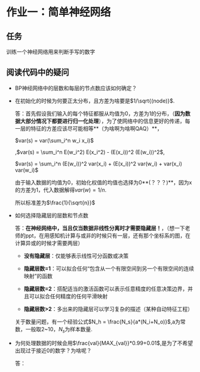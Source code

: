 # 作业一：简单神经网络

## 任务

训练一个神经网络用来判断手写的数字

## 阅读代码中的疑问

- BP神经网络中的层数和每层的节点数应该如何确定？



- 在初始化的时候为何要正太分布，且方差为啥要是$1/\sqrt{(node)}$.

  答：首先假设我们输入的每个特征都服从均值为0，方差为1的分布，（**因为数据大部分情况下都要进行归一化处理**），为了使网络中的信息更好的传递，每一层的特征的方差应该尽可能相等**（为啥啊为啥啊QAQ）**，

  $var(s) = var(\sum_i^n w_i x_i)$

  ,$var(s) = \sum_i^n E(w_i^2) E(x_i^2) - (E(x_i))^2 (E(w_i))^2$,

  $var(s) = \sum_i^n (E(w_i))^2 var(x_i) + (E(x_i))^2 var(w_i) + var(x_i) var(w_i)$

  由于输入数据的均值为0，初始化权值的均值也选择为0**(？？？)**，因为x的方差为1，代入数据解得$var(w) = 1/n$.

  所以标准差为$\frac{1}{\sqrt{n}}$

- 如何选择隐藏层的层数和节点数

  答：**在神经网络中，当且仅当数据非线性分离时才需要隐藏层！**，（想一下老师的ppt，在用感知机计算与或非的时候只有一层，还有那个坐标系的图，在计算异或的时候才需要两层）

  - **没有隐藏层**：仅能够表示线性可分函数或决策

  - **隐藏层数=1**：可以拟合任何“包含从一个有限空间到另一个有限空间的连续映射”的函数

  - **隐藏层数=2**：搭配适当的激活函数可以表示任意精度的任意决策边界，并且可以拟合任何精度的任何平滑映射

  - **隐藏层数>2**：多出来的隐藏层可以学习复杂的描述（某种自动特征工程）

  关于数量问题，有一个经验公式$N_h = \frac{N_s}{a*(N_i+N_o)}$,a为常数，一般取2~10，$N_s$为样本数量.

- 为何处理数据的时候会用$\frac{val}{MAX_{val}}*0.99+0.01$,是为了不希望出现过于接近0的数字？为啥呢？

  答：